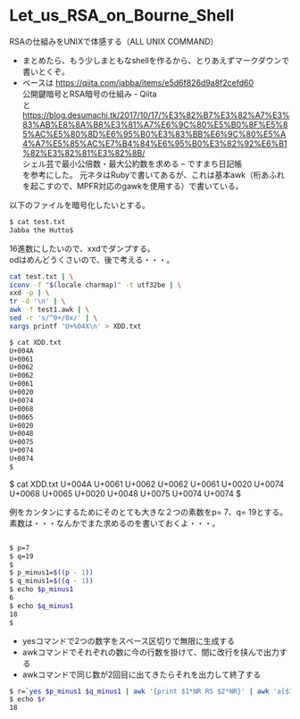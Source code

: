 # Let_us_RSA_on_Bourne_Shell
RSAの仕組みをUNIXで体感する（ALL UNIX COMMAND）

* まとめたら、もう少しまともなshellを作るから、とりあえずマークダウンで書いとくぞ。
* ベースは
https://qiita.com/jabba/items/e5d6f826d9a8f2cefd60  
公開鍵暗号とRSA暗号の仕組み - Qiita  
と
https://blog.desumachi.tk/2017/10/17/%E3%82%B7%E3%82%A7%E3%83%AB%E8%8A%B8%E3%81%A7%E6%9C%80%E5%B0%8F%E5%85%AC%E5%80%8D%E6%95%B0%E3%83%BB%E6%9C%80%E5%A4%A7%E5%85%AC%E7%B4%84%E6%95%B0%E3%82%92%E6%B1%82%E3%82%81%E3%82%8B/  
シェル芸で最小公倍数・最大公約数を求める – ですまち日記帳  
を参考にした。
元ネタはRubyで書いてあるが、これは基本awk（桁あふれを起こすので、MPFR対応のgawkを使用する）で書いている。

以下のファイルを暗号化したいとする。
```bash
$ cat test.txt
Jabba the Hutto$
```

16進数にしたいので、xxdでダンプする。  
odはめんどうくさいので、後で考える・・・。  

```bash
cat test.txt | \
iconv -f "$(locale charmap)" -t utf32be | \
xxd -p | \
tr -d '\n' | \
awk -f test1.awk | \
sed -r 's/^0+/0x/' | \
xargs printf 'U+%04X\n' > XDD.txt
```


```bash
$ cat XDD.txt
U+004A
U+0061
U+0062
U+0062
U+0061
U+0020
U+0074
U+0068
U+0065
U+0020
U+0048
U+0075
U+0074
U+0074
$
```

$ cat XDD.txt
U+004A
U+0061
U+0062
U+0062
U+0061
U+0020
U+0074
U+0068
U+0065
U+0020
U+0048
U+0075
U+0074
U+0074
$

例をカンタンにするためにそのとても大きな２つの素数をp= 7、q= 19とする。
素数は・・・なんかでまた求めるのを書いておくよ・・・。

```bash

$ p=7
$ q=19
$
$ p_minus1=$((p - 1))
$ q_minus1=$((q - 1))
$ echo $p_minus1
6
$ echo $q_minus1
18
$
```

* yesコマンドで2つの数字をスペース区切りで無限に生成する
* awkコマンドでそれぞれの数に今の行数を掛けて、間に改行を挟んで出力する
* awkコマンドで同じ数が2回目に出てきたらそれを出力して終了する

```bash
$ r=`yes $p_minus1 $q_minus1 | awk '{print $1*NR RS $2*NR}' | awk 'a[$1]++{print;exit;}'`
$ echo $r
18
```

